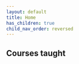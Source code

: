 ```yaml
---
layout: default
title: Home
has_children: true
child_nav_order: reversed
---
```


## Courses taught
